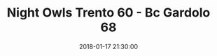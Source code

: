---
title: Night Owls Trento 60 - Bc Gardolo 68
date: 2018-01-17 21:30:00
squadra-a: Bc Gardolo
punteggio-a: 68
squadra-b: Night Owls Trento
punteggio-b: 60
partite/squadra: promozione-17-18
luogo: PalaBocchi
categoria: promozione
---
